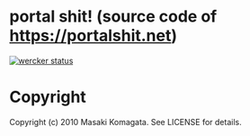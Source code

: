 # portal shit! (source code of https://portalshit.net)

[![wercker status](https://app.wercker.com/status/0c385e26dae2e906300de73a12c6ef98/s/portalshit "wercker status")](https://app.wercker.com/project/byKey/0c385e26dae2e906300de73a12c6ef98)

# Copyright

Copyright (c) 2010 Masaki Komagata. See LICENSE for details.
